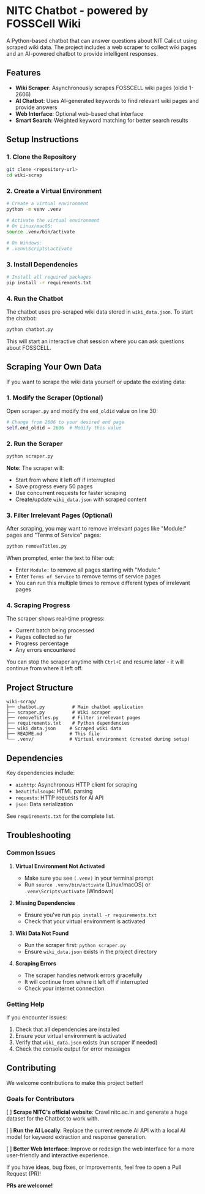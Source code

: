 # NITC Chatbot - powered by FOSSCell Wiki

A Python-based chatbot that can answer questions about NIT Calicut using scraped wiki data. The project includes a web scraper to collect wiki pages and an AI-powered chatbot to provide intelligent responses.

## Features

- **Wiki Scraper**: Asynchronously scrapes FOSSCELL wiki pages (oldid 1-2606)
- **AI Chatbot**: Uses AI-generated keywords to find relevant wiki pages and provide answers
- **Web Interface**: Optional web-based chat interface
- **Smart Search**: Weighted keyword matching for better search results

## Setup Instructions

### 1. Clone the Repository

```bash
git clone <repository-url>
cd wiki-scrap
```

### 2. Create a Virtual Environment

```bash
# Create a virtual environment
python -m venv .venv

# Activate the virtual environment
# On Linux/macOS:
source .venv/bin/activate

# On Windows:
# .venv\Scripts\activate
```

### 3. Install Dependencies

```bash
# Install all required packages
pip install -r requirements.txt
```

### 4. Run the Chatbot

The chatbot uses pre-scraped wiki data stored in `wiki_data.json`. To start the chatbot:

```bash
python chatbot.py
```

This will start an interactive chat session where you can ask questions about FOSSCELL.

## Scraping Your Own Data

If you want to scrape the wiki data yourself or update the existing data:

### 1. Modify the Scraper (Optional)

Open `scraper.py` and modify the `end_oldid` value on line 30:

```python
# Change from 2606 to your desired end page
self.end_oldid = 2606  # Modify this value
```

### 2. Run the Scraper

```bash
python scraper.py
```

**Note**: The scraper will:
- Start from where it left off if interrupted
- Save progress every 50 pages
- Use concurrent requests for faster scraping
- Create/update `wiki_data.json` with scraped content

### 3. Filter Irrelevant Pages (Optional)

After scraping, you may want to remove irrelevant pages like "Module:" pages and "Terms of Service" pages:

```bash
python removeTitles.py
```

When prompted, enter the text to filter out:
- Enter `Module:` to remove all pages starting with "Module:"
- Enter `Terms of Service` to remove terms of service pages
- You can run this multiple times to remove different types of irrelevant pages

### 4. Scraping Progress

The scraper shows real-time progress:
- Current batch being processed
- Pages collected so far
- Progress percentage
- Any errors encountered

You can stop the scraper anytime with `Ctrl+C` and resume later - it will continue from where it left off.

## Project Structure

```
wiki-scrap/
├── chatbot.py          # Main chatbot application
├── scraper.py          # Wiki scraper
├── removeTitles.py     # Filter irrelevant pages
├── requirements.txt    # Python dependencies
├── wiki_data.json     # Scraped wiki data
├── README.md          # This file
└── .venv/             # Virtual environment (created during setup)
```

## Dependencies

Key dependencies include:
- `aiohttp`: Asynchronous HTTP client for scraping
- `beautifulsoup4`: HTML parsing
- `requests`: HTTP requests for AI API
- `json`: Data serialization

See `requirements.txt` for the complete list.

## Troubleshooting

### Common Issues

1. **Virtual Environment Not Activated**
   - Make sure you see `(.venv)` in your terminal prompt
   - Run `source .venv/bin/activate` (Linux/macOS) or `.venv\Scripts\activate` (Windows)

2. **Missing Dependencies**
   - Ensure you've run `pip install -r requirements.txt`
   - Check that your virtual environment is activated

3. **Wiki Data Not Found**
   - Run the scraper first: `python scraper.py`
   - Ensure `wiki_data.json` exists in the project directory

4. **Scraping Errors**
   - The scraper handles network errors gracefully
   - It will continue from where it left off if interrupted
   - Check your internet connection

### Getting Help

If you encounter issues:
1. Check that all dependencies are installed
2. Ensure your virtual environment is activated
3. Verify that `wiki_data.json` exists (run scraper if needed)
4. Check the console output for error messages

## Contributing

We welcome contributions to make this project better!

### Goals for Contributors
[ ] **Scrape NITC's official website**: Crawl nitc.ac.in and generate a huge dataset for the Chatbot to work with.

[ ] **Run the AI Locally**: Replace the current remote AI API with a local AI model for keyword extraction and response generation.

[ ] **Better Web Interface**: Improve or redesign the web interface for a more user-friendly and interactive experience.

If you have ideas, bug fixes, or improvements, feel free to open a Pull Request (PR)!

**PRs are welcome!**
